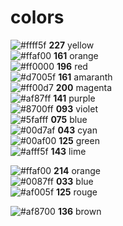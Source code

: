 # colors
![#ffff5f](https://via.placeholder.com/15/ffff5f/000000?text=+) **227** yellow  
![#ffaf00](https://via.placeholder.com/15/ffaf00/000000?text=+) **161** orange  
![#ff0000](https://via.placeholder.com/15/ff0000/000000?text=+) **196** red  
![#d7005f](https://via.placeholder.com/15/d7005f/000000?text=+) **161** amaranth  
![#ff00d7](https://via.placeholder.com/15/ff00d7/000000?text=+) **200** magenta  
![#af87ff](https://via.placeholder.com/15/af87ff/000000?text=+) **141** purple  
![#8700ff](https://via.placeholder.com/15/8700ff/000000?text=+) **093** violet  
![#5fafff](https://via.placeholder.com/15/5fafff/000000?text=+) **075** blue  
![#00d7af](https://via.placeholder.com/15/00d7af/000000?text=+) **043** cyan  
![#00af00](https://via.placeholder.com/15/00af00/000000?text=+) **125** green  
![#afff5f](https://via.placeholder.com/15/afff5f/000000?text=+) **143** lime  

  



![#ffaf00](https://via.placeholder.com/15/ffaf00/000000?text=+) **214** orange  
![#0087ff](https://via.placeholder.com/15/0087ff/000000?text=+) **033** blue  
![#af005f](https://via.placeholder.com/15/af005f/000000?text=+) **125** rouge  

![#af8700](https://via.placeholder.com/15/af8700/000000?text=+) **136** brown  




